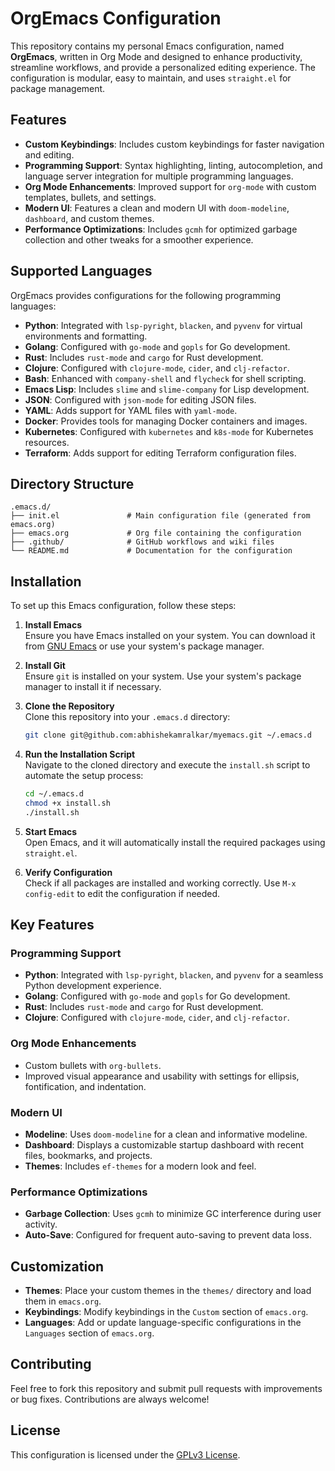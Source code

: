 # OrgEmacs Configuration

This repository contains my personal Emacs configuration, named **OrgEmacs**, written in Org Mode and designed to enhance productivity, streamline workflows, and provide a personalized editing experience. The configuration is modular, easy to maintain, and uses `straight.el` for package management.

## Features

- **Custom Keybindings**: Includes custom keybindings for faster navigation and editing.
- **Programming Support**: Syntax highlighting, linting, autocompletion, and language server integration for multiple programming languages.
- **Org Mode Enhancements**: Improved support for `org-mode` with custom templates, bullets, and settings.
- **Modern UI**: Features a clean and modern UI with `doom-modeline`, `dashboard`, and custom themes.
- **Performance Optimizations**: Includes `gcmh` for optimized garbage collection and other tweaks for a smoother experience.

## Supported Languages

OrgEmacs provides configurations for the following programming languages:

- **Python**: Integrated with `lsp-pyright`, `blacken`, and `pyvenv` for virtual environments and formatting.
- **Golang**: Configured with `go-mode` and `gopls` for Go development.
- **Rust**: Includes `rust-mode` and `cargo` for Rust development.
- **Clojure**: Configured with `clojure-mode`, `cider`, and `clj-refactor`.
- **Bash**: Enhanced with `company-shell` and `flycheck` for shell scripting.
- **Emacs Lisp**: Includes `slime` and `slime-company` for Lisp development.
- **JSON**: Configured with `json-mode` for editing JSON files.
- **YAML**: Adds support for YAML files with `yaml-mode`.
- **Docker**: Provides tools for managing Docker containers and images.
- **Kubernetes**: Configured with `kubernetes` and `k8s-mode` for Kubernetes resources.
- **Terraform**: Adds support for editing Terraform configuration files.

## Directory Structure

```
.emacs.d/
├── init.el               # Main configuration file (generated from emacs.org)
├── emacs.org             # Org file containing the configuration
├── .github/              # GitHub workflows and wiki files
└── README.md             # Documentation for the configuration
```

## Installation

To set up this Emacs configuration, follow these steps:

1. **Install Emacs**  
   Ensure you have Emacs installed on your system. You can download it from [GNU Emacs](https://www.gnu.org/software/emacs/) or use your system's package manager.

2. **Install Git**  
   Ensure `git` is installed on your system. Use your system's package manager to install it if necessary.

3. **Clone the Repository**  
   Clone this repository into your `.emacs.d` directory:

   ```sh
   git clone git@github.com:abhishekamralkar/myemacs.git ~/.emacs.d
   ```

4. **Run the Installation Script**  
   Navigate to the cloned directory and execute the `install.sh` script to automate the setup process:

   ```sh
   cd ~/.emacs.d
   chmod +x install.sh
   ./install.sh
   ```

5. **Start Emacs**  
   Open Emacs, and it will automatically install the required packages using `straight.el`.

6. **Verify Configuration**  
   Check if all packages are installed and working correctly. Use `M-x config-edit` to edit the configuration if needed.

## Key Features

### Programming Support

- **Python**: Integrated with `lsp-pyright`, `blacken`, and `pyvenv` for a seamless Python development experience.
- **Golang**: Configured with `go-mode` and `gopls` for Go development.
- **Rust**: Includes `rust-mode` and `cargo` for Rust development.
- **Clojure**: Configured with `clojure-mode`, `cider`, and `clj-refactor`.

### Org Mode Enhancements

- Custom bullets with `org-bullets`.
- Improved visual appearance and usability with settings for ellipsis, fontification, and indentation.

### Modern UI

- **Modeline**: Uses `doom-modeline` for a clean and informative modeline.
- **Dashboard**: Displays a customizable startup dashboard with recent files, bookmarks, and projects.
- **Themes**: Includes `ef-themes` for a modern look and feel.

### Performance Optimizations

- **Garbage Collection**: Uses `gcmh` to minimize GC interference during user activity.
- **Auto-Save**: Configured for frequent auto-saving to prevent data loss.

## Customization

- **Themes**: Place your custom themes in the `themes/` directory and load them in `emacs.org`.
- **Keybindings**: Modify keybindings in the `Custom` section of `emacs.org`.
- **Languages**: Add or update language-specific configurations in the `Languages` section of `emacs.org`.

## Contributing

Feel free to fork this repository and submit pull requests with improvements or bug fixes. Contributions are always welcome!

## License

This configuration is licensed under the [GPLv3 License](https://www.gnu.org/licenses/gpl-3.0).